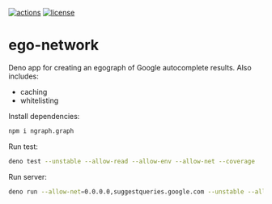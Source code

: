 [![actions](https://github.com/jveres/ego-network/workflows/Fly%20Deploy/badge.svg)](https://github.com/jveres/ego-network/actions?query=workflow%3A%22Fly+Deploy%22)
[![license](https://img.shields.io/github/license/jveres/ego-network.svg)](https://github.com/jveres/ego-network)

# ego-network

Deno app for creating an egograph of Google autocomplete results.
Also includes:
- caching
- whitelisting

Install dependencies:

```sh
npm i ngraph.graph
```

Run test:

```sh
deno test --unstable --allow-read --allow-env --allow-net --coverage
```

Run server:

```sh
deno run --allow-net=0.0.0.0,suggestqueries.google.com --unstable --allow-read --allow-env egonet.ts
```
